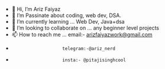 - 👋 Hi, I’m Ariz Faiyaz
- 👀 I’m Passinate about coding, web dev, DSA.
- 🌱 I’m currently learning ... Web Dev, Java+dsa
- 💞️ I’m looking to collaborate on ... any beginner level projects
- 📫 How to reach me ... email:- arizfaiyazwork@gmail.com
-                        telegram:-@ariz_nerd
-                        insta:- @pitajisinghcool

<!---
arizfaiyaz/arizfaiyaz is a ✨ special ✨ repository because its `README.md` (this file) appears on your GitHub profile.
You can click the Preview link to take a look at your changes.
--->
